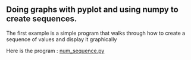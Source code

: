 ## Doing graphs with pyplot and using numpy to create sequences.
The first example is a simple program that walks through how to create a sequence of values and display it graphically 

Here is the program : [num_sequence.py](num_sequence.py)
